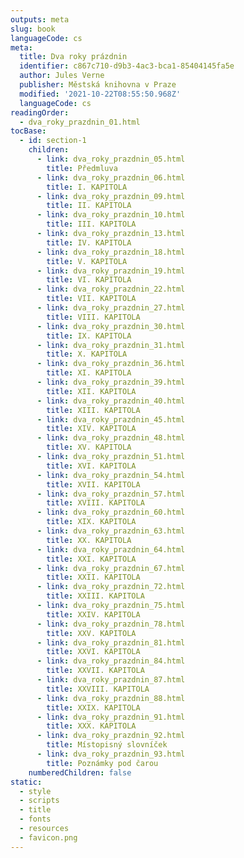 ```yaml
---
outputs: meta
slug: book
languageCode: cs
meta:
  title: Dva roky prázdnin
  identifier: c867c710-d9b3-4ac3-bca1-85404145fa5e
  author: Jules Verne
  publisher: Městská knihovna v Praze
  modified: '2021-10-22T08:55:50.968Z'
  languageCode: cs
readingOrder:
  - dva_roky_prazdnin_01.html
tocBase:
  - id: section-1
    children:
      - link: dva_roky_prazdnin_05.html
        title: Předmluva
      - link: dva_roky_prazdnin_06.html
        title: I. KAPITOLA
      - link: dva_roky_prazdnin_09.html
        title: II. KAPITOLA
      - link: dva_roky_prazdnin_10.html
        title: III. KAPITOLA
      - link: dva_roky_prazdnin_13.html
        title: IV. KAPITOLA
      - link: dva_roky_prazdnin_18.html
        title: V. KAPITOLA
      - link: dva_roky_prazdnin_19.html
        title: VI. KAPITOLA
      - link: dva_roky_prazdnin_22.html
        title: VII. KAPITOLA
      - link: dva_roky_prazdnin_27.html
        title: VIII. KAPITOLA
      - link: dva_roky_prazdnin_30.html
        title: IX. KAPITOLA
      - link: dva_roky_prazdnin_31.html
        title: X. KAPITOLA
      - link: dva_roky_prazdnin_36.html
        title: XI. KAPITOLA
      - link: dva_roky_prazdnin_39.html
        title: XII. KAPITOLA
      - link: dva_roky_prazdnin_40.html
        title: XIII. KAPITOLA
      - link: dva_roky_prazdnin_45.html
        title: XIV. KAPITOLA
      - link: dva_roky_prazdnin_48.html
        title: XV. KAPITOLA
      - link: dva_roky_prazdnin_51.html
        title: XVI. KAPITOLA
      - link: dva_roky_prazdnin_54.html
        title: XVII. KAPITOLA
      - link: dva_roky_prazdnin_57.html
        title: XVIII. KAPITOLA
      - link: dva_roky_prazdnin_60.html
        title: XIX. KAPITOLA
      - link: dva_roky_prazdnin_63.html
        title: XX. KAPITOLA
      - link: dva_roky_prazdnin_64.html
        title: XXI. KAPITOLA
      - link: dva_roky_prazdnin_67.html
        title: XXII. KAPITOLA
      - link: dva_roky_prazdnin_72.html
        title: XXIII. KAPITOLA
      - link: dva_roky_prazdnin_75.html
        title: XXIV. KAPITOLA
      - link: dva_roky_prazdnin_78.html
        title: XXV. KAPITOLA
      - link: dva_roky_prazdnin_81.html
        title: XXVI. KAPITOLA
      - link: dva_roky_prazdnin_84.html
        title: XXVII. KAPITOLA
      - link: dva_roky_prazdnin_87.html
        title: XXVIII. KAPITOLA
      - link: dva_roky_prazdnin_88.html
        title: XXIX. KAPITOLA
      - link: dva_roky_prazdnin_91.html
        title: XXX. KAPITOLA
      - link: dva_roky_prazdnin_92.html
        title: Místopisný slovníček
      - link: dva_roky_prazdnin_93.html
        title: Poznámky pod čarou
    numberedChildren: false
static:
  - style
  - scripts
  - title
  - fonts
  - resources
  - favicon.png
---
```

